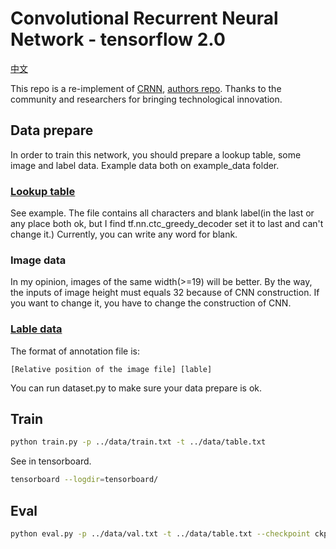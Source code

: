 # Convolutional Recurrent Neural Network - tensorflow 2.0

[中文](./README-zh.md)

This repo is a re-implement of [CRNN](http://arxiv.org/abs/1507.05717), [authors repo](https://github.com/bgshih/crnn). Thanks to the community and researchers for bringing technological innovation.

## Data prepare

In order to train this network, you should prepare a lookup table, some image and label data. Example data both on example_data folder.

### [Lookup table](./example_data/table.txt)

See example. The file contains all characters and blank label(in the last or any place both ok, but I find tf.nn.ctc_greedy_decoder set it to last and can't change it.) Currently, you can write any word for blank.

### Image data

In my opinion, images of the same width(>=19) will be better. By the way, the inputs of image height must equals 32 because of CNN construction. If you want to change it, you have to change the construction of CNN.

### [Lable data](./example_data/annotation.txt)

The format of annotation file is:
```
[Relative position of the image file] [lable]
```

You can run dataset.py to make sure your data prepare is ok.


## Train

```bash
python train.py -p ../data/train.txt -t ../data/table.txt
```

See in tensorboard.

```bash
tensorboard --logdir=tensorboard/
```

## Eval

```bash
python eval.py -p ../data/val.txt -t ../data/table.txt --checkpoint ckpt/2019-10-08-15-02-28/
```